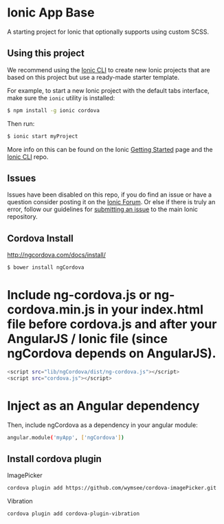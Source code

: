 Ionic App Base
=====================

A starting project for Ionic that optionally supports using custom SCSS.

## Using this project

We recommend using the [Ionic CLI](https://github.com/driftyco/ionic-cli) to create new Ionic projects that are based on this project but use a ready-made starter template.

For example, to start a new Ionic project with the default tabs interface, make sure the `ionic` utility is installed:

```bash
$ npm install -g ionic cordova
```

Then run: 

```bash
$ ionic start myProject
```

More info on this can be found on the Ionic [Getting Started](http://ionicframework.com/getting-started) page and the [Ionic CLI](https://github.com/driftyco/ionic-cli) repo.

## Issues
Issues have been disabled on this repo, if you do find an issue or have a question consider posting it on the [Ionic Forum](http://forum.ionicframework.com/).  Or else if there is truly an error, follow our guidelines for [submitting an issue](http://ionicframework.com/submit-issue/) to the main Ionic repository.

## Cordova Install

http://ngcordova.com/docs/install/

```bash
$ bower install ngCordova
```

# Include ng-cordova.js or ng-cordova.min.js in your index.html file before cordova.js and after your AngularJS / Ionic file (since ngCordova depends on AngularJS).
```bash
<script src="lib/ngCordova/dist/ng-cordova.js"></script>
<script src="cordova.js"></script>
```

# Inject as an Angular dependency

Then, include ngCordova as a dependency in your angular module:

```bash
angular.module('myApp', ['ngCordova'])
```

## Install cordova plugin

ImagePicker
```bash
cordova plugin add https://github.com/wymsee/cordova-imagePicker.git
```

Vibration
```bash
cordova plugin add cordova-plugin-vibration
```

